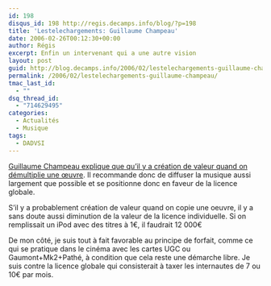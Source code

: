 ```yaml
---
id: 198
disqus_id: 198 http://regis.decamps.info/blog/?p=198
title: 'Lestelechargements: Guillaume Champeau'
date: 2006-02-26T00:12:30+00:00
author: Régis
excerpt: Enfin un intervenant qui a une autre vision
layout: post
guid: http://blog.decamps.info/2006/02/lestelechargements-guillaume-champeau/
permalink: /2006/02/lestelechargements-guillaume-champeau/
tmac_last_id:
  - ""
dsq_thread_id:
  - "714629495"
categories:
  - Actualités
  - Musique
tags:
  - DADVSI
---
```

[Guillaume Champeau explique que qu’il y a création de valeur quand on démultiplie une œuvre](http://www.lestelechargements.com/index.php?2006/02/22/17-le-telechargement-cree-de-la-valeur). Il recommande donc de diffuser la musique aussi largement que possible et se positionne donc en faveur de la licence globale.

S’il y a probablement création de valeur quand on copie une oeuvre, il y a sans doute aussi diminution de la valeur de la licence individuelle. Si on remplissait un iPod avec des titres à 1€, il faudrait 12 000€

De mon côté, je suis tout à fait favorable au principe de forfait, comme ce qui se pratique dans le cinéma avec les cartes UGC ou Gaumont+Mk2+Pathé, à condition que cela reste une démarche libre. Je suis contre la licence globale qui consisterait à taxer les internautes de 7 ou 10€ par mois.

